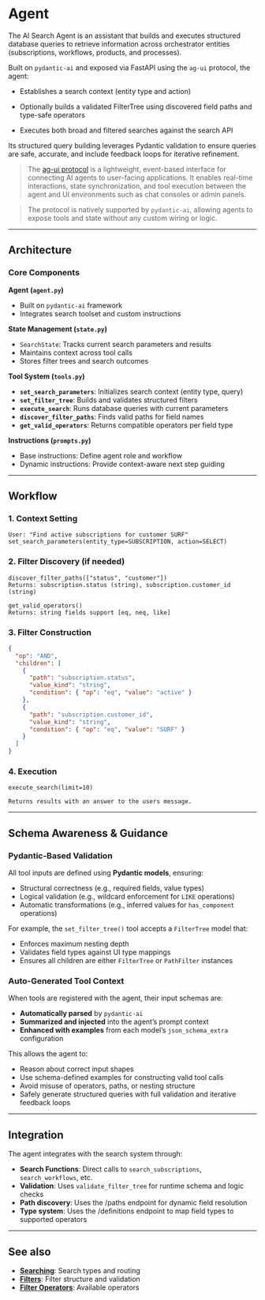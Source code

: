 # Agent

The AI Search Agent is an assistant that builds and executes structured database queries to retrieve information across orchestrator entities (subscriptions, workflows, products, and processes).

Built on `pydantic-ai` and exposed via FastAPI using the `ag-ui` protocol, the agent:

- Establishes a search context (entity type and action)

- Optionally builds a validated FilterTree using discovered field paths and type-safe operators

- Executes both broad and filtered searches against the search API

Its structured query building leverages Pydantic validation to ensure queries are safe, accurate, and include feedback loops for iterative refinement.

> The [ag-ui protocol](https://docs.ag-ui.com/introduction) is a lightweight, event-based interface for connecting AI agents to user-facing applications. It enables real-time interactions, state synchronization, and tool execution between the agent and UI environments such as chat consoles or admin panels.

> The protocol is natively supported by `pydantic-ai`, allowing agents to expose tools and state without any custom wiring or logic.

---

## Architecture

### Core Components

**Agent (`agent.py`)**

- Built on `pydantic-ai` framework
- Integrates search toolset and custom instructions

**State Management (`state.py`)**

- `SearchState`: Tracks current search parameters and results
- Maintains context across tool calls
- Stores filter trees and search outcomes

**Tool System (`tools.py`)**

- **`set_search_parameters`**: Initializes search context (entity type, query)
- **`set_filter_tree`**: Builds and validates structured filters
- **`execute_search`**: Runs database queries with current parameters
- **`discover_filter_paths`**: Finds valid paths for field names
- **`get_valid_operators`**: Returns compatible operators per field type

**Instructions (`prompts.py`)**

- Base instructions: Define agent role and workflow
- Dynamic instructions: Provide context-aware next step guiding

---

## Workflow

### 1. Context Setting

```
User: "Find active subscriptions for customer SURF"
set_search_parameters(entity_type=SUBSCRIPTION, action=SELECT)
```

### 2. Filter Discovery (if needed)

```
discover_filter_paths(["status", "customer"])
Returns: subscription.status (string), subscription.customer_id (string)

get_valid_operators()
Returns: string fields support [eq, neq, like]
```

### 3. Filter Construction

```json
{
  "op": "AND",
  "children": [
    {
      "path": "subscription.status",
      "value_kind": "string",
      "condition": { "op": "eq", "value": "active" }
    },
    {
      "path": "subscription.customer_id",
      "value_kind": "string",
      "condition": { "op": "eq", "value": "SURF" }
    }
  ]
}
```

### 4. Execution

```
execute_search(limit=10)

Returns results with an answer to the users message.
```

---

## Schema Awareness & Guidance

### Pydantic-Based Validation

All tool inputs are defined using **Pydantic models**, ensuring:

- Structural correctness (e.g., required fields, value types)
- Logical validation (e.g., wildcard enforcement for `LIKE` operations)
- Automatic transformations (e.g., inferred values for `has_component` operations)

For example, the `set_filter_tree()` tool accepts a `FilterTree` model that:

- Enforces maximum nesting depth
- Validates field types against UI type mappings
- Ensures all children are either `FilterTree` or `PathFilter` instances

### Auto-Generated Tool Context

When tools are registered with the agent, their input schemas are:

- **Automatically parsed** by `pydantic-ai`
- **Summarized and injected** into the agent’s prompt context
- **Enhanced with examples** from each model’s `json_schema_extra` configuration

This allows the agent to:

- Reason about correct input shapes
- Use schema-defined examples for constructing valid tool calls
- Avoid misuse of operators, paths, or nesting structure
- Safely generate structured queries with full validation and iterative feedback loops

---

## Integration

The agent integrates with the search system through:

- **Search Functions**: Direct calls to `search_subscriptions`, `search_workflows`, etc.
- **Validation**: Uses `validate_filter_tree` for runtime schema and logic checks
- **Path discovery**: Uses the /paths endpoint for dynamic field resolution
- **Type system**: Uses the /definitions endpoint to map field types to supported operators

---

## See also

- **[Searching](searching.md)**: Search types and routing
- **[Filters](filters.md)**: Filter structure and validation
- **[Filter Operators](../reference/filter-operators.md)**: Available operators
